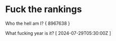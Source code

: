 # Fuck the rankings

Who the hell am I?
{ 8967638 }

What fucking year is it?
[ 2024-07-29T05:30:00Z ]
